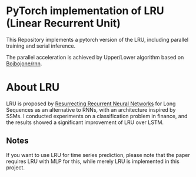 # PyTorch implementation of LRU (Linear Recurrent Unit)

This Repository implements a pytorch version of the LRU, including parallel training and serial inference. 

The parallel acceleration is achieved by Upper/Lower algorithm based on [Bojbojone/rnn](https://github.com/bojone/rnn).

# About LRU

LRU is proposed by [Resurrecting Recurrent Neural Networks](https://arxiv.org/abs/2303.06349) for Long Sequences as an alternative to RNNs, with an architecture inspired by SSMs. I conducted experiments on a classification problem in finance, and the results showed a significant improvement of LRU over LSTM. 

## Notes

If you want to use LRU for time series prediction, please note that the paper requires LRU with MLP for this, while merely LRU is implemented in this project.
